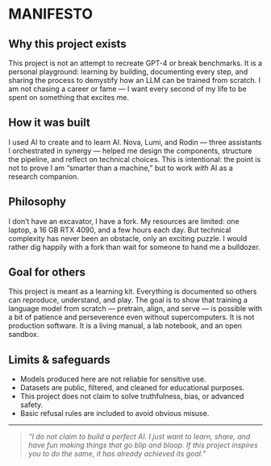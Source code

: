 # MANIFESTO

## Why this project exists

This project is not an attempt to recreate GPT-4 or break benchmarks.
It is a personal playground: learning by building, documenting every step, and sharing the process to demystify how an LLM can be trained from scratch.
I am not chasing a career or fame — I want every second of my life to be spent on something that excites me.

## How it was built

I used AI to create and to learn AI.
Nova, Lumi, and Rodin — three assistants I orchestrated in synergy — helped me design the components, structure the pipeline, and reflect on technical choices.
This is intentional: the point is not to prove I am “smarter than a machine,” but to work *with* AI as a research companion.

## Philosophy

I don’t have an excavator, I have a fork.
My resources are limited: one laptop, a 16 GB RTX 4090, and a few hours each day.
But technical complexity has never been an obstacle, only an exciting puzzle.
I would rather dig happily with a fork than wait for someone to hand me a bulldozer.

## Goal for others

This project is meant as a learning kit.
Everything is documented so others can reproduce, understand, and play.
The goal is to show that training a language model from scratch — pretrain, align, and serve — is possible with a bit of patience and perseverence even without supercomputers.
It is not production software. It is a living manual, a lab notebook, and an open sandbox.

## Limits & safeguards

* Models produced here are not reliable for sensitive use.
* Datasets are public, filtered, and cleaned for educational purposes.
* This project does not claim to solve truthfulness, bias, or advanced safety.
* Basic refusal rules are included to avoid obvious misuse.

---

> *“I do not claim to build a perfect AI.
> I just want to learn, share, and have fun making things that go blip and bloop.
> If this project inspires you to do the same, it has already achieved its goal.”*


